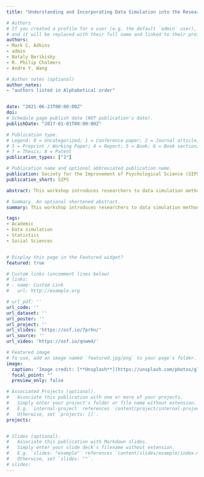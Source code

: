 ```yaml
---
title: "Understanding and Incorporating Data Simulation into the Research Pipeline: A Practical Guide for the Novice Simulator"

# Authors
# If you created a profile for a user (e.g. the default `admin` user), write the username (folder name) here 
# and it will be replaced with their full name and linked to their profile.
authors:
- Mark C. Adkins
- admin
- Nataly Beribisky
- R. Philip Chalmers
- Andre Y. Wang

# Author notes (optional)
author_notes:
- "authors listed in Alphabetical order"


date: "2021-06-23T00:00:00Z"
doi: 
# Schedule page publish date (NOT publication's date).
publishDate: "2017-01-01T00:00:00Z"

# Publication type.
# Legend: 0 = Uncategorized; 1 = Conference paper; 2 = Journal article;
# 3 = Preprint / Working Paper; 4 = Report; 5 = Book; 6 = Book section;
# 7 = Thesis; 8 = Patent
publication_types: ["1"]

# Publication name and optional abbreviated publication name.
publication: Society for the Improvement of Psychological Science (SIPS) https://improvingpsych.org/
publication_short: SIPS

abstract: This workshop introduces researchers to data simulation methods in psychological research. Methodologists frequently rely on simulation experiments to create tools and make recommendations for research practices aimed at improving psychological science. Yet, empirical researchers often have little experience in, or knowledge of, data simulation techniques, which create barriers to critically assessing simulation results and effectively using simulation-based tools. We seek to lower these barriers in this workshop. The first half of the workshop will introduce the concept of Monte Carlo simulations, why and when they should be used, and how to interpret results from simulation studies. Attendees will be acquainted with pwrSEM, an open-source simulation-based application for power estimation, and learn how it can be flexibly adapted for their individual research programs. The second half will guide attendees through simulating data for various research purposes using the SimDesign package in R. This section will provide hands-on experience with constructing and interpreting a completely customized simulation study. The proposed workshop offers theoretical background, practical tools, and applied experience with simulation methods to improve attendees’ literacy and skills in quantitative methodology for psychological research.

# Summary. An optional shortened abstract.
summary: This workshop introduces researchers to data simulation methods in psychological research.

tags: 
- Academic
- Data simulation
- Statistics
- Social Sciences


# Display this page in the Featured widget?
featured: true

# Custom links (uncomment lines below)
# links:
# - name: Custom Link
#   url: http://example.org

# url_pdf: ''
url_code: ''
url_dataset: ''
url_poster: ''
url_project: ''
url_slides: 'https://osf.io/7prhn/'
url_source: ''
url_video: 'https://osf.io/qnwm4/'

# Featured image
# To use, add an image named `featured.jpg/png` to your page's folder. 
image:
  caption: 'Image credit: [**Unsplash**](https://unsplash.com/photos/gTs2w7bu3Qo)'
  focal_point: ""
  preview_only: false

# Associated Projects (optional).
#   Associate this publication with one or more of your projects.
#   Simply enter your project's folder or file name without extension.
#   E.g. `internal-project` references `content/project/internal-project/index.md`.
#   Otherwise, set `projects: []`.
projects:


# Slides (optional).
#   Associate this publication with Markdown slides.
#   Simply enter your slide deck's filename without extension.
#   E.g. `slides: "example"` references `content/slides/example/index.md`.
#   Otherwise, set `slides: ""`.
# slides: 
---
```




